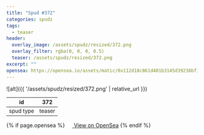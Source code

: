 ```yaml
---
title: "Spud #372"
categories: spudz
tags:
  - teaser
header:
  overlay_image: /assets/spudz/resized/372.png
  overlay_filter: rgba(0, 0, 0, 0.5)
  teaser: /assets/spudz/resized/372.png
excerpt: ""
opensea: https://opensea.io/assets/matic/0x112d18c861d401b3145d39236bf149f01e18beed/372
---
```

![alt]({{ '/assets/spudz/resized/372.png' | relative_url }})

| id | 372 |
|-|-|
| spud type | teaser |

{% if page.opensea %}
<a href="{{page.opensea}}" class="btn btn--info" onclick="window.open(this.href, '_blank'); return false;"><img src="/assets/images/opensea.svg" width="16px"><span>  View on OpenSea</span></a>
{% endif %}
